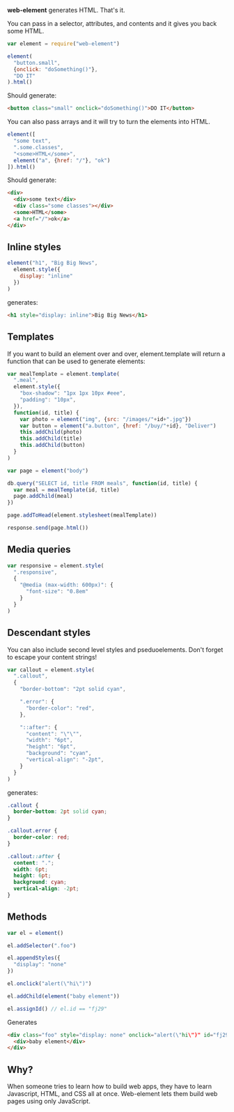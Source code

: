 **web-element** generates HTML. That's it.

You can pass in a selector, attributes, and contents and it gives you back some HTML.

```javascript
var element = require("web-element")

element(
  "button.small", 
  {onclick: "doSomething()"},
  "DO IT"
).html()
```

Should generate:

```html
<button class="small" onclick="doSomething()">DO IT</button>
```

You can also pass arrays and it will try to turn the elements into HTML.

```javascript
element([
  "some text",
  ".some.classes",
  "<some>HTML</some>",
  element("a", {href: "/"}, "ok")
]).html()
```

Should generate:

```html
<div>
  <div>some text</div>
  <div class="some classes"></div>
  <some>HTML</some>
  <a href="/">ok</a>
</div>
```

## Inline styles

```javascript
element("h1", "Big Big News",
  element.style({
    display: "inline"
  })
)
```

generates:

```html
<h1 style="display: inline">Big Big News</h1>
```

## Templates

If you want to build an element over and over, element.template will return a function that can be used to generate elements:

```javascript
var mealTemplate = element.template(
  ".meal",
  element.style({
    "box-shadow": "1px 1px 10px #eee",
    "padding": "10px",
  }),
  function(id, title) {
    var photo = element("img", {src: "/images/"+id+".jpg"})
    var button = element("a.button", {href: "/buy/"+id}, "Deliver")
    this.addChild(photo)
    this.addChild(title)
    this.addChild(button)
  }
)

var page = element("body")

db.query("SELECT id, title FROM meals", function(id, title) {
  var meal = mealTemplate(id, title)
  page.addChild(meal)
})

page.addToHead(element.stylesheet(mealTemplate))

response.send(page.html())
```

## Media queries

```javascript
var responsive = element.style(
  ".responsive",
  {
    "@media (max-width: 600px)": {
      "font-size": "0.8em"
    }
  }
)
```

## Descendant styles

You can also include second level styles and pseduoelements. Don't forget to escape your content strings!

```javascript
var callout = element.style(
  ".callout",
  {
    "border-bottom": "2pt solid cyan",

    ".error": {
      "border-color": "red",
    },

    "::after": {
      "content": "\"\"",
      "width": "6pt",
      "height": "6pt",
      "background": "cyan",
      "vertical-align": "-2pt",
    }
  }
)
```

generates:

```css
.callout {
  border-bottom: 2pt solid cyan;
}

.callout.error {
  border-color: red;
}

.callout::after {
  content: ".";
  width: 6pt;
  height: 6pt;
  background: cyan;
  vertical-align: -2pt;
}
```

## Methods

```javascript
var el = element()

el.addSelector(".foo")

el.appendStyles({
  "display": "none"
})

el.onclick("alert(\"hi\")")

el.addChild(element("baby element"))

el.assignId() // el.id == "fj29"
```

Generates

```html
<div class="foo" style="display: none" onclick="alert(\"hi\")" id="fj29">
  <div>baby element</div>
</div>
```

## Why?

When someone tries to learn how to build web apps, they have to learn Javascript, HTML, and CSS all at once. Web-element lets them build web pages using only JavaScript.
